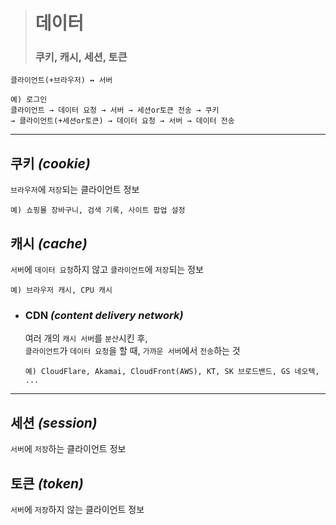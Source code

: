 ># 데이터
>### 쿠키, 캐시, 세션, 토큰
```angular2html
클라이언트(+브라우저) ↔ 서버

예) 로그인
클라이언트 → 데이터 요청 → 서버 → 세션or토큰 전송 → 쿠키
→ 클라이언트(+세션or토큰) → 데이터 요청 → 서버 → 데이터 전송
```

---

## 쿠키 *(cookie)*
`브라우저`에 `저장`되는 클라이언트 정보
```angular2html
예) 쇼핑몰 장바구니, 검색 기록, 사이트 팝업 설정
```

## 캐시 *(cache)*
`서버`에 `데이터 요청`하지 않고 `클라이언트`에 `저장`되는 정보
```angular2html
예) 브라우저 캐시, CPU 캐시
```

+ ### CDN *(content delivery network)*
  여러 개의 `캐시 서버`를 `분산`시킨 후,<br>
  `클라이언트`가 `데이터 요청`을 할 때, `가까운 서버`에서 `전송`하는 것
  ```
  예) CloudFlare, Akamai, CloudFront(AWS), KT, SK 브로드밴드, GS 네오텍, ...
  ```

---

## 세션 *(session)*
`서버`에 `저장`하는 클라이언트 정보

## 토큰 *(token)*
`서버`에 `저장`하지 않는 클라이언트 정보

